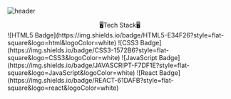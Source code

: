 ![header](https://capsule-render.vercel.app/api?color=A6E9AC&height=200&text=HyeJinJung&animation=fadeIn&fontSize=80&fontAlignY=65)
  
  
<center>
🖥Tech Stack🖥  </center>
![HTML5 Badge](https://img.shields.io/badge/HTML5-E34F26?style=flat-square&logo=html&logoColor=white) ![CSS3 Badge](https://img.shields.io/badge/CSS3-1572B6?style=flat-square&logo=CSS3&logoColor=white) ![JavaScript Badge](https://img.shields.io/badge/JAVASCRIPT-F7DF1E?style=flat-square&logo=JavaScript&logoColor=white)  
![React Badge](https://img.shields.io/badge/REACT-61DAFB?style=flat-square&logo=react&logoColor=white) 


